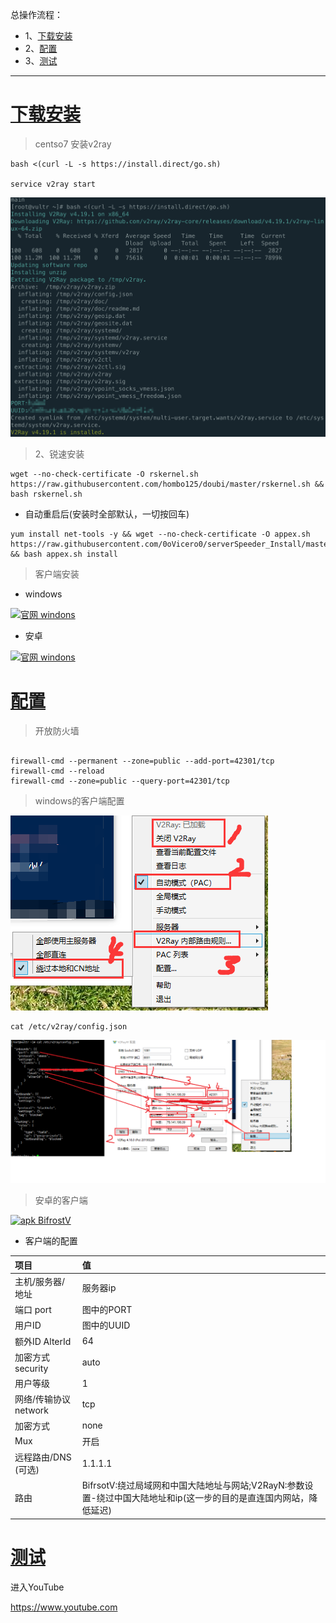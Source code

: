 总操作流程：
- 1、[下载安装](#vultr-01)
- 2、[配置](#vultr-02)
- 3、[测试](#vultr-03)

***

# <a name="vultr-01" href="#" >下载安装</a>

> centso7 安装v2ray

```shell
bash <(curl -L -s https://install.direct/go.sh)

service v2ray start

```

![](image/3-3.png)

> 2、锐速安装

```shell
wget --no-check-certificate -O rskernel.sh https://raw.githubusercontent.com/hombo125/doubi/master/rskernel.sh && bash rskernel.sh
```
- 自动重启后(安装时全部默认，一切按回车)

```shell
yum install net-tools -y && wget --no-check-certificate -O appex.sh https://raw.githubusercontent.com/0oVicero0/serverSpeeder_Install/master/appex.sh && bash appex.sh install
```

> 客户端安装

- windows

[![](https://img.shields.io/badge/官网-windons-red.svg "官网 windons")](https://github.com/Cenmrev/V2RayW/releases)

- 安卓

[![](https://img.shields.io/badge/官网-windons-red.svg "官网 windons")](https://github.com/Cenmrev/V2RayW/releases)

# <a name="vultr-02" href="#" >配置</a>

> 开放防火墙

```shell

firewall-cmd --permanent --zone=public --add-port=42301/tcp
firewall-cmd --reload
firewall-cmd --zone=public --query-port=42301/tcp
```

> windows的客户端配置

![](image/3-1.png)


```shell
cat /etc/v2ray/config.json
```

![](image/3-2.png)

> 安卓的客户端

[![](https://img.shields.io/badge/apk-BifrostV-green.svg "apk BifrostV")](https://pan.baidu.com/s/1x3VgIs54ip0q1KsJvSuKPg)


- 客户端的配置

| 项目 | 值 |
| :- | :- |  
| 主机/服务器/地址 | 服务器ip |
| 端口 port | 图中的PORT |
| 用户ID | 图中的UUID |
| 额外ID AlterId | 64 |
| 加密方式 security | auto |
| 用户等级 | 1 |
| 网络/传输协议 network | tcp |
| 加密方式 | none |
| Mux | 开启 |
| 远程路由/DNS (可选) | 1.1.1.1 |
| 路由 | BifrsotV:绕过局域网和中国大陆地址与网站;V2RayN:参数设置-绕过中国大陆地址和ip(这一步的目的是直连国内网站，降低延迟) |


# <a name="vultr-03" href="#" >测试</a>

进入YouTube

https://www.youtube.com